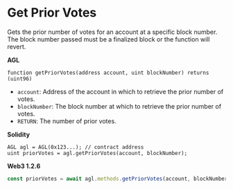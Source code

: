 # Get Prior Votes

Gets the prior number of votes for an account at a specific block number. The block number passed must be a finalized block or the function will revert.

**AGL**

```text
function getPriorVotes(address account, uint blockNumber) returns (uint96)
```

* `account`: Address of the account in which to retrieve the prior number of votes.
* `blockNumber`: The block number at which to retrieve the prior number of votes.
* `RETURN`: The number of prior votes.

**Solidity**

```text
AGL agl = AGL(0x123...); // contract address
uint priorVotes = agl.getPriorVotes(account, blockNumber);
```

**Web3 1.2.6**

```javascript
const priorVotes = await agl.methods.getPriorVotes(account, blockNumber).call();
```

